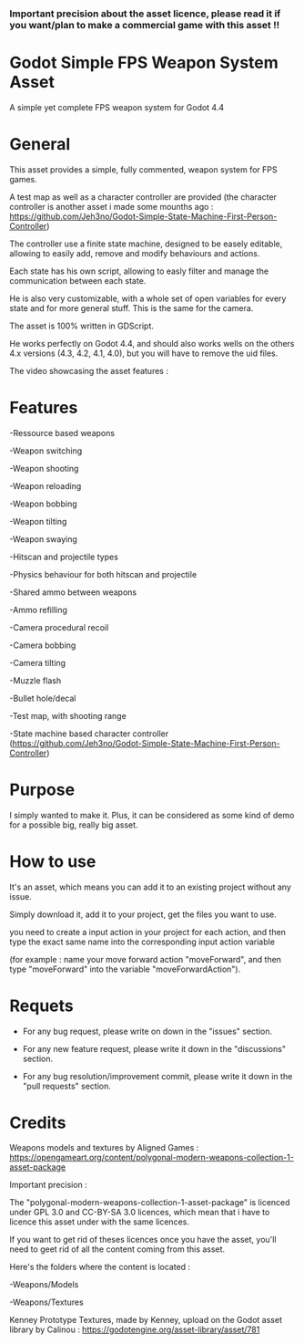 ### Important precision about the asset licence, please read it if you want/plan to make a commercial game with this asset !!


# Godot Simple FPS Weapon System Asset


 A simple yet complete FPS weapon system for Godot 4.4


 # **General**


This asset provides a simple, fully commented, weapon system for FPS games.

A test map as well as a character controller are provided (the character controller is another asset i made some mounths ago : https://github.com/Jeh3no/Godot-Simple-State-Machine-First-Person-Controller)

The controller use a finite state machine, designed to be easely editable, allowing to easily add, remove and modify behaviours and actions.

Each state has his own script, allowing to easly filter and manage the communication between each state.

He is also very customizable, with a whole set of open variables for every state and for more general stuff. This is the same for the camera.

The asset is 100% written in GDScript.

He works perfectly on Godot 4.4, and should also works wells on the others 4.x versions (4.3, 4.2, 4.1, 4.0), but you will have to remove the uid files.

The video showcasing the asset features : 


# **Features**

-Ressource based weapons

-Weapon switching

-Weapon shooting

-Weapon reloading

-Weapon bobbing

-Weapon tilting

-Weapon swaying

-Hitscan and projectile types 

-Physics behaviour for both hitscan and projectile


-Shared ammo between weapons

-Ammo refilling


-Camera procedural recoil

-Camera bobbing

-Camera tilting


-Muzzle flash

-Bullet hole/decal


-Test map, with shooting range

-State machine based character controller (https://github.com/Jeh3no/Godot-Simple-State-Machine-First-Person-Controller)


# **Purpose**


I simply wanted to make it.
Plus, it can be considered as some kind of demo for a possible big, really big asset.


# **How to use**


It's an asset, which means you can add it to an existing project without any issue.

Simply download it, add it to your project, get the files you want to use.

you need to create a input action in your project for each action, and then type the exact same name into the corresponding input action variable

(for example : name your move forward action "moveForward", and then type "moveForward" into the variable "moveForwardAction").


# **Requets**


- For any bug request, please write on down in the "issues" section.

- For any new feature request, please write it down in the "discussions" section.

- For any bug resolution/improvement commit, please write it down in the "pull requests" section.


# **Credits**

Weapons models and textures by Aligned Games : https://opengameart.org/content/polygonal-modern-weapons-collection-1-asset-package

Important precision : 

The "polygonal-modern-weapons-collection-1-asset-package" is licenced under GPL 3.0 and CC-BY-SA 3.0 licences, which mean that i have to licence this asset under with the same licences.

If you want to get rid of theses licences once you have the asset, you'll need to geet rid of all the content coming from this asset.

Here's the folders where the content is located : 

-Weapons/Models

-Weapons/Textures

Kenney Prototype Textures, made by Kenney, upload on the Godot asset library by Calinou : https://godotengine.org/asset-library/asset/781

